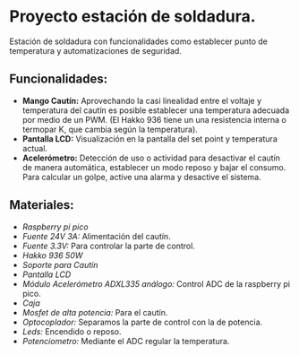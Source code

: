 # Proyecto estación de soldadura.
Estación de soldadura con funcionalidades como establecer punto de temperatura y automatizaciones de seguridad.

## Funcionalidades:

- **Mango Cautín:** Aprovechando la casi linealidad entre el voltaje y temperatura del cautín es posible establecer una temperatura adecuada por medio de un PWM. (El Hakko 936 tiene un una resistencia interna o termopar K, que cambia según la temperatura).
- **Pantalla LCD:** Visualización en la pantalla del set point y temperatura actual.
- **Acelerómetro:** Detección de uso o actividad para desactivar el cautín de manera automática, establecer un modo reposo y bajar el consumo. Para calcular un golpe, active una alarma y desactive el sistema.
	
## Materiales:
- *Raspberry pi pico*
- *Fuente 24V 3A:* Alimentación del cautín.
- *Fuente 3.3V:* Para controlar la parte de control.
- *Hakko 936 50W*
- *Soporte para Cautín*
- *Pantalla LCD*
- *Módulo Acelerómetro ADXL335 análogo:* Control ADC de la raspberry pi pico.
- *Caja*
- *Mosfet de alta potencia:* Para el cautín.
- *Optocoplador:* Separamos la parte de control con la de potencia.
- *Leds:* Encendido o reposo.
- *Potenciometro:* Mediante el ADC regular la temperatura.
